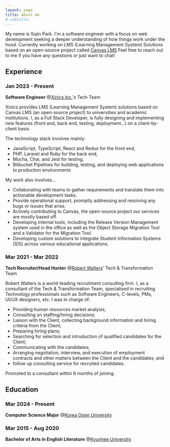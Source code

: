 ```yaml
---
layout: page
title: About me
# subtitle: 
---
```


My name is Sujin Park. I'm a software engineer with a focus on web development seeking a deeper understanding of how things work under the hood.
Currently working on LMS (Learning Management System) Solutions based on an open-source project called [Canvas LMS](https://github.com/instructure/canvas-lms)
Feel free to reach out to me if you have any questions or just want to chat!

## Experience

### Jan 2023 - Present
**Software Engineer** @[Xinics Inc.](https://www.xinics.com/)'s Tech Team

Xinics provides LMS (Learning Management System) solutions based on Canvas LMS (an open-source project) to universities and academic institutions.
I, as a Full Stack Developer, is fully designing and implementing new features (front end, back end, testing, deployment...) on a client-by-client basis.

The technology stack involves mainly:
* JavaScript, TypeScript, React and Redux for the front end,
* PHP, Laravel and Ruby for the back end,
* Mocha, Chai, and Jest for testing,
* Bitbucket Pipelines for building, testing, and deploying web applications to production environments

My work also involves...
* Collaborating with teams to gather requirements and translate them into actionable development tasks.
* Provide operational support, promptly addressing and resolving any bugs or issues that arise.
* Actively contributing to Canvas, the open-source project our services are mostly based off.
* Developing internal tools, including the Release Version Management system used in the office as well as the Object Storage Migration Tool and a Validator for the Migration Tool.
* Developing custom solutions to integrate Student Information Systems (SIS) across various educational applications.

### Mar 2021 - Mar 2022
**Tech Recruiter/Head Hunter** @[Robert Walters](https://www.robertwalters.com/)' Tech & Transformation Team

Robert Walters is a world-leading recruitment consulting firm.
I, as a consultant of the Tech & Transformation Team, specialised in recruiting Technology professionals such as Software Engineers, C-levels, PMs, UI/UX designers, etc. I was in charge of:

* Providing human resources market analysis;
* Consulting on staffing/hiring decisions;
* Liaison with the Client, collecting background information and hiring criteria from the Client;
* Preparing hiring plans;
* Searching for selection and introduction of qualified candidates for the Client;
* Communicating with the candidates;
* Arranging negotiation, interview, and execution of employment contracts and other matters between the Client and the candidates; and
* follow up consulting service for recruited candidates.

Promoted to a consultant within 6 months of joining.

## Education
### Mar 2024 - Present
**Computer Science Major** @[Korea Open University](https://www.kou.ac.kr/)
### Mar 2015 - Aug 2020
**Bachelor of Arts in English Literature** @[Kyunhee University](https://www.khu.ac.kr/)